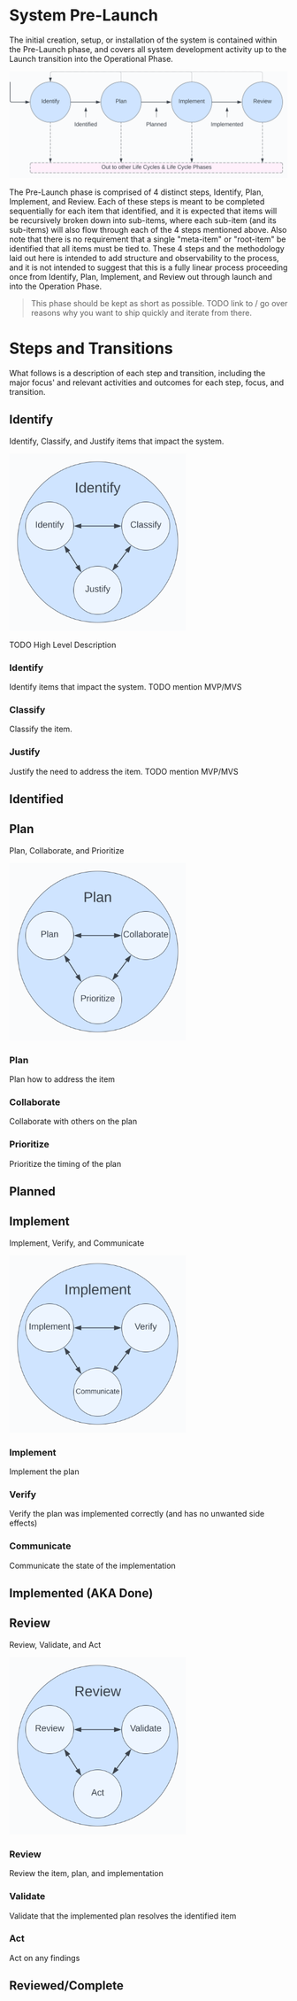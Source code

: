 # System Pre-Launch
The initial creation, setup, or installation of the system is contained within the Pre-Launch phase, and covers all system development activity up to the Launch transition into the Operational Phase.

<img alt="System Pre-Launch Steps" src="./_img/system-steps.svg" style="max-height:320px" />

The Pre-Launch phase is comprised of 4 distinct steps, Identify, Plan, Implement, and Review. Each of these steps is meant to be completed sequentially for each item that identified, and it is expected that items will be recursively broken down into sub-items, where each sub-item (and its sub-items) will also flow through each of the 4 steps mentioned above. Also note that there is no requirement that a single "meta-item" or "root-item" be identified that all items must be tied to. These 4 steps and the methodology laid out here is intended to add structure and observability to the process, and it is not intended to suggest that this is a fully linear process proceeding once from Identify, Plan, Implement, and Review out through launch and into the Operation Phase.

> This phase should be kept as short as possible. TODO link to / go over reasons why you want to ship quickly and iterate from there.

# Steps and Transitions
What follows is a description of each step and transition, including the major focus' and relevant activities and outcomes for each step, focus, and transition.

## Identify
Identify, Classify, and Justify items that impact the system.

<img alt="Identify Step" src="./_img/system-identify.svg" style="max-height:320px" />

TODO High Level Description

### Identify
Identify items that impact the system.
TODO mention MVP/MVS
### Classify
Classify the item.
### Justify
Justify the need to address the item.
TODO mention MVP/MVS

## Identified

## Plan
Plan, Collaborate, and Prioritize

<img alt="Plan Step" src="./_img/system-plan.svg" style="max-height:320px" />

### Plan
Plan how to address the item
### Collaborate
Collaborate with others on the plan
### Prioritize
Prioritize the timing of the plan

## Planned

## Implement
Implement, Verify, and Communicate

<img alt="Implement Step" src="./_img/system-implement.svg" style="max-height:320px" />

### Implement
Implement the plan
### Verify
Verify the plan was implemented correctly (and has no unwanted side effects)
### Communicate
Communicate the state of the implementation

## Implemented (AKA Done)

## Review
Review, Validate, and Act

<img alt="Review Step" src="./_img/system-review.svg" style="max-height:320px" />

### Review
Review the item, plan, and implementation
### Validate
Validate that the implemented plan resolves the identified item
### Act
Act on any findings

## Reviewed/Complete

